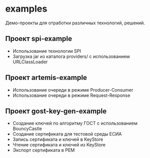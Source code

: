 # examples
Демо-проекты для отработки различных технологий, решений.

Проект spi-example
------------------
* Использование технологии SPI  
* Загрузка jar из каталога providers/ с использованием URLClassLoader  

Проект artemis-example
----------------------
* Использование очереди в режиме Producer-Consumer
* Использование очереди в режиме Request-Response

Проект gost-key-gen-example
---------------------------
* Создание ключей по алгоритму ГОСТ с использованием BouncyCastle
* Создание сертификата для тестовой среды ЕСИА  
* Запись сертификата и ключей в KeyStore
* Чтение сертификата и ключей из KeyStore
* Экспорт сертификата в PEM
